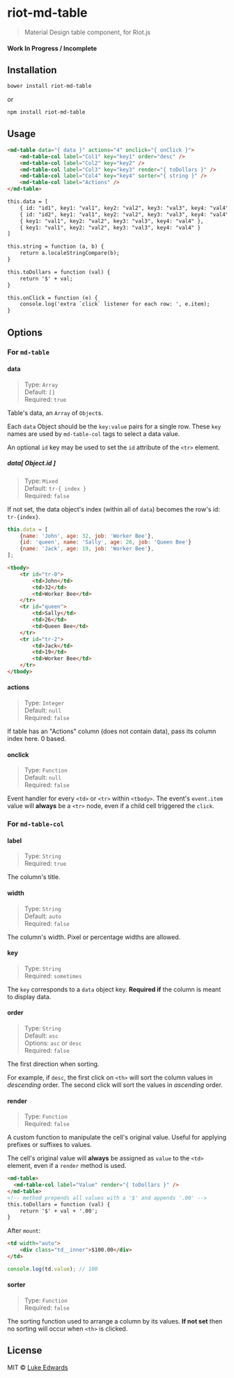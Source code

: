 # riot-md-table
> Material Design table component, for Riot.js

#### Work In Progress / Incomplete

## Installation

```bash
bower install riot-md-table
```

or

```bash
npm install riot-md-table
```

## Usage

```html
<md-table data="{ data }" actions="4" onclick="{ onClick }">
	<md-table-col label="Col1" key="key1" order="desc" />
	<md-table-col label="Col2" key="key2" />
	<md-table-col label="Col3" key="key3" render="{ toDollars }" />
	<md-table-col label="Col4" key="key4" sorter="{ string }" />
	<md-table-col label="Actions" />
</md-table>

this.data = [
	{ id: "id1", key1: "val1", key2: "val2", key3: "val3", key4: "val4" },
	{ id: "id2", key1: "val1", key2: "val2", key3: "val3", key4: "val4" },
	{ key1: "val1", key2: "val2", key3: "val3", key4: "val4" },
	{ key1: "val1", key2: "val2", key3: "val3", key4: "val4" }
]

this.string = function (a, b) {
	return a.localeStringCompare(b);
}

this.toDollars = function (val) {
	return '$' + val;
}

this.onClick = function (e) {
	console.log('extra `click` listener for each row: ', e.item);
}
```

## Options

### For `md-table`

#### data

> Type: `Array` <br>
> Default: `[]` <br>
> Required: `true`

Table's data, an `Array` of `Object`s.

Each `data` Object should be the `key:value` pairs for a single row. These `key` names are used by `md-table-col` tags to select a data value.

An optional `id` key may be used to set the `id` attribute of the `<tr>` element.

##### data[ Object.id ]

> Type: `Mixed` <br>
> Default: `tr-{ index }` <br>
> Required: `false`

If not set, the data object's index (within all of `data`) becomes the row's id: `tr-{index}`.

```js
this.data = [
	{name: 'John', age: 32, job: 'Worker Bee'},
	{id: 'queen', name: 'Sally', age: 26, job: 'Queen Bee'}
	{name: 'Jack', age: 19, job: 'Worker Bee'},
];
```

```html
<tbody>
	<tr id="tr-0">
		<td>John</td>
		<td>32</td>
		<td>Worker Bee</td>
	</tr>
	<tr id="queen">
		<td>Sally</td>
		<td>26</td>
		<td>Queen Bee</td>
	</tr>
	<tr id="tr-2">
		<td>Jack</td>
		<td>19</td>
		<td>Worker Bee</td>
	</tr>
</tbody>
```

#### actions

> Type: `Integer` <br>
> Default: `null` <br>
> Required: `false`

If table has an "Actions" column (does not contain data), pass its column index here. 0 based.

#### onclick

> Type: `Function` <br>
> Default: `null` <br>
> Required: `false`

Event handler for every `<td>` or `<tr>` within `<tbody>`. The event's `event.item` value will **always** be a `<tr>` node, even if a child cell triggered the `click`.

### For `md-table-col`

#### label

> Type: `String` <br>
> Required: `true`

The column's title.

#### width

> Type: `String` <br>
> Default: `auto` <br>
> Required: `false`

The column's width. Pixel or percentage widths are allowed.

#### key

> Type: `String` <br>
> Required: `sometimes`

The `key` corresponds to a `data` object key. **Required if** the column is meant to display data.

#### order

> Type: `String` <br>
> Default: `asc` <br>
> Options: `asc` or `desc` <br>
> Required: `false`

The first direction when sorting. 

For example, if `desc`, the first click on `<th>` will sort the column values in _descending_ order. The second click will sort the values in _ascending_ order.

#### render

> Type: `Function` <br>
> Required: `false`

A custom function to manipulate the cell's original value. Useful for applying prefixes or suffixes to values.

The cell's original value will **always** be assigned as `value` to the `<td>` element, even if a `render` method is used.

```html
<md-table>
  <md-table-col label="Value" render="{ toDollars }" />
</md-table>
<!-- method prepends all values with a '$' and appends '.00' -->
this.toDollars = function (val) {
	return '$' + val + '.00';
}
```

After `mount`:

```html
<td width="auto">
	<div class="td__inner">$100.00</div>
</td>
```

```js
console.log(td.value); // 100
```

#### sorter

> Type: `Function` <br>
> Required: `false`

The sorting function used to arrange a column by its values. **If not set** then no sorting will occur when `<th>` is clicked.

## License

MIT © [Luke Edwards](https://lukeed.com)
